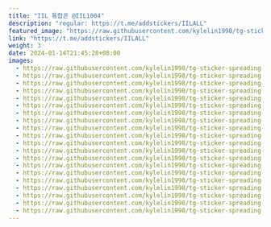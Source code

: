 ```yaml
---
title: "IIL 통합콘 @IIL1004"
description: "regular: https://t.me/addstickers/IILALL"
featured_image: "https://raw.githubusercontent.com/kylelin1998/tg-sticker-spreading-worldwide-images/main/img/2850d9a6-551e-4877-958d-c0734a202fd2.jpg"
link: "https://t.me/addstickers/IILALL"
weight: 3
date: 2024-01-14T21:45:28+08:00
images:
  - https://raw.githubusercontent.com/kylelin1998/tg-sticker-spreading-worldwide-images/main/img/2850d9a6-551e-4877-958d-c0734a202fd2.jpg
  - https://raw.githubusercontent.com/kylelin1998/tg-sticker-spreading-worldwide-images/main/img/fcdb938e-ae47-40d9-81e2-ba5d7d9ab2f6.jpg
  - https://raw.githubusercontent.com/kylelin1998/tg-sticker-spreading-worldwide-images/main/img/f9b1c26b-4078-407e-bda5-ec5ee3d5633d.jpg
  - https://raw.githubusercontent.com/kylelin1998/tg-sticker-spreading-worldwide-images/main/img/1f6c69d2-73db-474c-a8e5-e239b1f9fe29.jpg
  - https://raw.githubusercontent.com/kylelin1998/tg-sticker-spreading-worldwide-images/main/img/8cf96a99-f8d4-4dbd-8012-3ccbcd1c329f.jpg
  - https://raw.githubusercontent.com/kylelin1998/tg-sticker-spreading-worldwide-images/main/img/d66ab549-adab-41b5-b75e-a954c9c79387.jpg
  - https://raw.githubusercontent.com/kylelin1998/tg-sticker-spreading-worldwide-images/main/img/1ead1fff-2876-48df-8bdc-908972b82f4a.jpg
  - https://raw.githubusercontent.com/kylelin1998/tg-sticker-spreading-worldwide-images/main/img/08a1dd62-a612-4615-bdef-4c7d0691fbbb.jpg
  - https://raw.githubusercontent.com/kylelin1998/tg-sticker-spreading-worldwide-images/main/img/bf724a38-bc25-40d1-9416-438f5d6d64b5.jpg
  - https://raw.githubusercontent.com/kylelin1998/tg-sticker-spreading-worldwide-images/main/img/763216c5-1f15-4f84-abb1-5051c0377f2d.jpg
  - https://raw.githubusercontent.com/kylelin1998/tg-sticker-spreading-worldwide-images/main/img/51df135b-4d1a-414a-a262-da53ea60958b.jpg
  - https://raw.githubusercontent.com/kylelin1998/tg-sticker-spreading-worldwide-images/main/img/afece97a-fdaa-4ef1-b0a9-d6c56d6ae4f8.jpg
  - https://raw.githubusercontent.com/kylelin1998/tg-sticker-spreading-worldwide-images/main/img/1ea8026e-425c-4689-a837-190e6701e4bd.jpg
  - https://raw.githubusercontent.com/kylelin1998/tg-sticker-spreading-worldwide-images/main/img/dbd1dedd-7160-4bfd-aa23-c205ed81bf9c.jpg
  - https://raw.githubusercontent.com/kylelin1998/tg-sticker-spreading-worldwide-images/main/img/f1699d23-6ec5-46b3-86a9-9facec5bc626.jpg
  - https://raw.githubusercontent.com/kylelin1998/tg-sticker-spreading-worldwide-images/main/img/c005760b-e516-4019-a380-c02042e5b7bf.jpg
  - https://raw.githubusercontent.com/kylelin1998/tg-sticker-spreading-worldwide-images/main/img/fd15d06e-b39e-4ba5-b796-355aef09f056.jpg
  - https://raw.githubusercontent.com/kylelin1998/tg-sticker-spreading-worldwide-images/main/img/844ba662-6361-45e8-b1c7-02d4b11def8c.jpg
  - https://raw.githubusercontent.com/kylelin1998/tg-sticker-spreading-worldwide-images/main/img/8052b538-2331-4ac5-b891-e66a32a5ae8e.jpg
  - https://raw.githubusercontent.com/kylelin1998/tg-sticker-spreading-worldwide-images/main/img/b478d00e-311e-4f5a-823e-56fc963cba7f.jpg
---
```

